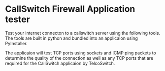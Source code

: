 # CallSwitch Firewall Application tester 

Test your internet connecton to a callswitch server using the following tools. The tools are built in python and bundled into an applicaion using PyInstaller.

The applicaion will test TCP ports using sockets and ICMP ping packets to deturmine the quality of the connection as well as any TCP ports that are required for the CallSwitch applicaion by TelcoSwitch. 
